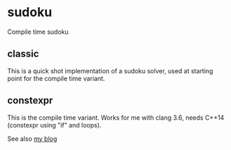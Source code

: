# sudoku
Compile time sudoku

## classic
This is a quick shot implementation of a sudoku solver, used at starting point for the compile time variant. 

## constexpr
This is the compile time variant. Works for me with clang 3.6, needs C++14 (constexpr using "if" and loops). 

See also [my blog](http://www.valpo.de/?p=190)
